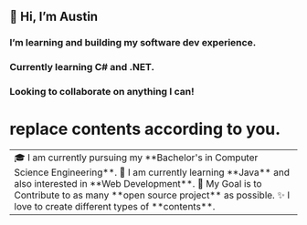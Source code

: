 ## 👋 Hi, I’m Austin
### I’m learning and building my software dev experience. 
### Currently learning C# and .NET. 
### Looking to collaborate on anything I can!
# replace contents according to you.
<table>
  <tr>
    <td valign="center">
      🎓 I am currently pursuing my **Bachelor's in Computer Science Engineering**.
      🌱 I am currently learning **Java** and also interested in **Web Development**.
      🎯 My Goal is to Contribute to as many **open source project** as possible.
      ✨ I love to create different types of **contents**.
    
  </tr>
  </table>
